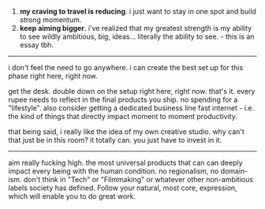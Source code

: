1. **my craving to travel is reducing**. i just want to stay in one spot and build strong momentum.
2. **keep aiming bigger**. i've realized that my greatest strength is my ability to see wildly ambitious, big, ideas... literally the ability to see. - this is an essay tbh.

---

i don't feel the need to go anywhere. i can create the best set up for this phase right here, right now.

get the desk. double down on the setup right here, right now. that's it. every rupee needs to reflect in the final products you ship. no spending for a "lifestyle". also consider getting a dedicated business line fast internet - i.e. the kind of things that directly impact moment to moment productivity.

that being said, i really like the idea of my own creative studio. why can't that just be in this room? it totally can. you just have to invest in it.

---

aim really fucking high. the most universal products that can can deeply impact every being with the human condition. no regionalism, no domain-ism. don't think in "Tech" or "Filmmaking" or whatever other non-ambitious labels society has defined. Follow your natural, most core, expression, which will enable you to do great work.